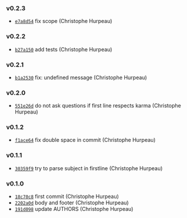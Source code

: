 ### v0.2.3

- [`e7a8d54`](https://github.com/komet/komet-karma/commit/e7a8d54218c5cbfba02a255f302fcbef23f06e2c) fix scope (Christophe Hurpeau)

### v0.2.2

- [`b27a150`](https://github.com/komet/komet-karma/commit/b27a1505a95209626b11f20628dfae2998ffbe6c) add tests (Christophe Hurpeau)

### v0.2.1

- [`b1a2530`](https://github.com/komet/komet-karma/commit/b1a25303ce6d19ac51959d200f4b90a8bb1587c3) fix: undefined message (Christophe Hurpeau)

### v0.2.0

- [`551e26d`](https://github.com/komet/komet-karma/commit/551e26d88ded75254a19b63b2e222e017b911ac6) do not ask questions if first line respects karma (Christophe Hurpeau)

### v0.1.2

- [`f1ace64`](https://github.com/komet/komet-karma/commit/f1ace6441e231fdaf36b222ca678c56ba865520e) fix double space in commit (Christophe Hurpeau)

### v0.1.1

- [`30359f9`](https://github.com/komet/komet-karma/commit/30359f965bc74d589e843eddec6bd3ec1745d140) try to parse subject in firstline (Christophe Hurpeau)

### v0.1.0

- [`18c70c8`](https://github.com/komet/komet-karma/commit/18c70c857032378789aa942c43e7a6d2cc113c75) first commit (Christophe Hurpeau)
- [`2202a0d`](https://github.com/komet/komet-karma/commit/2202a0d1971098accb3c552a083ef9c1fe813d36) body and footer (Christophe Hurpeau)
- [`191d098`](https://github.com/komet/komet-karma/commit/191d09824e1325b5579d3b3e264146f0c68f9817) update AUTHORS (Christophe Hurpeau)
